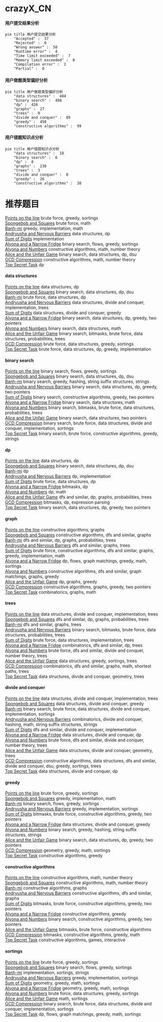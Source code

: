 # crazyX_CN
<!-- tabs:start -->
#### **用户提交结果分析**

```mermaid
pie title 用户提交结果分析
    "Accepted" :  37
    "Rejected" :  0
    "Wrong answer" :  50
    "Runtime error" :  4
    "Time limit exceeded" :  7
    "Memory limit exceeded" :  0
    "Compilation error" :  2
    "Partial" :  0
```
#### **用户做题类型偏好分析**

```mermaid
pie title 用户做题类型偏好分析
    "data structures" :  484
    "binary search" :  488
    "dp" :  426
    "graphs" :  27
    "trees" :  0
    "divide and conquer" :  89
    "greedy" :  450
    "constructive algorithms" :  99
```
#### **用户错题知识点分析**

```mermaid
pie title 用户错题知识点分析
    "data structures" :  18
    "binary search" :  6
    "dp" :  8
    "graphs" :  230
    "trees" :  3
    "divide and conquer" :  0
    "greedy" :  26
    "constructive algorithms" :  38
```
<!-- tabs:end -->
# 推荐题目
[Points on the line](http://codeforces.com/problemset/problem/940/A)		brute force,
                        greedy,
                        sortings		  
[Spongebob and Squares](http://codeforces.com/problemset/problem/599/D)		brute force,
                        math		  
[Banh-mi](http://codeforces.com/problemset/problem/1062/C)		greedy,
                        implementation,
                        math		  
[Andryusha and Nervous Barriers](http://codeforces.com/problemset/problem/780/G)		data structures,
                        dp		  
[Sum of Digits](http://codeforces.com/problemset/problem/102/B)		implementation		  
[Alyona and a Narrow Fridge](http://codeforces.com/problemset/problem/1119/B)		binary search,
                        flows,
                        greedy,
                        sortings		  
[Alyona and Numbers](http://codeforces.com/problemset/problem/682/A)		constructive algorithms,
                        math,
                        number theory		  
[Alice and the Unfair Game](http://codeforces.com/problemset/problem/1236/E)		binary search,
                        data structures,
                        dp,
                        dsu		  
[GCD Compression](http://codeforces.com/problemset/problem/1370/B)		constructive algorithms,
                        math,
                        number theory		  
[Top Secret Task](http://codeforces.com/problemset/problem/590/D)		dp		  
<!-- tabs:start -->
#### **data structures**
[Points on the line](http://codeforces.com/problemset/problem/780/G)		data structures,
                        dp		  
[Spongebob and Squares](http://codeforces.com/problemset/problem/1236/E)		binary search,
                        data structures,
                        dp,
                        dsu		  
[Banh-mi](http://codeforces.com/problemset/problem/436/F)		brute force,
                        data structures,
                        dp		  
[Andryusha and Nervous Barriers](http://codeforces.com/problemset/problem/117/E)		data structures,
                        divide and conquer,
                        implementation,
                        trees		  
[Sum of Digits](http://codeforces.com/problemset/problem/1373/G)		data structures,
                        divide and conquer,
                        greedy		  
[Alyona and a Narrow Fridge](http://codeforces.com/problemset/problem/1492/C)		binary search,
                        data structures,
                        dp,
                        greedy,
                        two pointers		  
[Alyona and Numbers](http://codeforces.com/problemset/problem/1490/G)		binary search,
                        data structures,
                        math		  
[Alice and the Unfair Game](http://codeforces.com/problemset/problem/1479/D)		binary search,
                        bitmasks,
                        brute force,
                        data structures,
                        probabilities,
                        trees		  
[GCD Compression](http://codeforces.com/problemset/problem/1497/A)		brute force,
                        data structures,
                        greedy,
                        sortings		  
[Top Secret Task](http://codeforces.com/problemset/problem/1491/C)		brute force,
                        data structures,
                        dp,
                        greedy,
                        implementation		  
#### **binary search**
[Points on the line](http://codeforces.com/problemset/problem/1119/B)		binary search,
                        flows,
                        greedy,
                        sortings		  
[Spongebob and Squares](http://codeforces.com/problemset/problem/1236/E)		binary search,
                        data structures,
                        dp,
                        dsu		  
[Banh-mi](http://codeforces.com/problemset/problem/1326/D2)		binary search,
                        greedy,
                        hashing,
                        string suffix structures,
                        strings		  
[Andryusha and Nervous Barriers](http://codeforces.com/problemset/problem/1492/C)		binary search,
                        data structures,
                        dp,
                        greedy,
                        two pointers		  
[Sum of Digits](http://codeforces.com/problemset/problem/1463/D)		binary search,
                        constructive algorithms,
                        greedy,
                        two pointers		  
[Alyona and a Narrow Fridge](http://codeforces.com/problemset/problem/1490/G)		binary search,
                        data structures,
                        math		  
[Alyona and Numbers](http://codeforces.com/problemset/problem/1479/D)		binary search,
                        bitmasks,
                        brute force,
                        data structures,
                        probabilities,
                        trees		  
[Alice and the Unfair Game](http://codeforces.com/problemset/problem/1436/E)		binary search,
                        data structures,
                        two pointers		  
[GCD Compression](http://codeforces.com/problemset/problem/1461/D)		binary search,
                        brute force,
                        data structures,
                        divide and conquer,
                        implementation,
                        sortings		  
[Top Secret Task](http://codeforces.com/problemset/problem/1493/C)		binary search,
                        brute force,
                        constructive algorithms,
                        greedy,
                        strings		  
#### **dp**
[Points on the line](http://codeforces.com/problemset/problem/780/G)		data structures,
                        dp		  
[Spongebob and Squares](http://codeforces.com/problemset/problem/1236/E)		binary search,
                        data structures,
                        dp,
                        dsu		  
[Banh-mi](http://codeforces.com/problemset/problem/590/D)		dp		  
[Andryusha and Nervous Barriers](http://codeforces.com/problemset/problem/1012/F)		dp,
                        implementation		  
[Sum of Digits](http://codeforces.com/problemset/problem/436/F)		brute force,
                        data structures,
                        dp		  
[Alyona and a Narrow Fridge](http://codeforces.com/problemset/problem/1168/C)		bitmasks,
                        dp		  
[Alyona and Numbers](http://codeforces.com/problemset/problem/2/B)		dp,
                        math		  
[Alice and the Unfair Game](http://codeforces.com/problemset/problem/839/C)		dfs and similar,
                        dp,
                        graphs,
                        probabilities,
                        trees		  
[GCD Compression](http://codeforces.com/problemset/problem/582/E)		bitmasks,
                        dp,
                        expression parsing		  
[Top Secret Task](http://codeforces.com/problemset/problem/1492/C)		binary search,
                        data structures,
                        dp,
                        greedy,
                        two pointers		  
#### **graph**
[Points on the line](http://codeforces.com/problemset/problem/1065/B)		constructive algorithms,
                        graphs		  
[Spongebob and Squares](http://codeforces.com/problemset/problem/741/C)		constructive algorithms,
                        dfs and similar,
                        graphs		  
[Banh-mi](http://codeforces.com/problemset/problem/839/C)		dfs and similar,
                        dp,
                        graphs,
                        probabilities,
                        trees		  
[Andryusha and Nervous Barriers](http://codeforces.com/problemset/problem/1006/E)		dfs and similar,
                        graphs,
                        trees		  
[Sum of Digits](http://codeforces.com/problemset/problem/1487/C)		brute force,
                        constructive algorithms,
                        dfs and similar,
                        graphs,
                        greedy,
                        implementation,
                        math		  
[Alyona and a Narrow Fridge](http://codeforces.com/problemset/problem/1437/C)		dp,
                        flows,
                        graph matchings,
                        greedy,
                        math,
                        sortings		  
[Alyona and Numbers](http://codeforces.com/problemset/problem/1470/D)		constructive algorithms,
                        dfs and similar,
                        graph matchings,
                        graphs,
                        greedy		  
[Alice and the Unfair Game](http://codeforces.com/problemset/problem/1476/C)		dp,
                        graphs,
                        greedy		  
[GCD Compression](http://codeforces.com/problemset/problem/1304/D)		constructive algorithms,
                        graphs,
                        greedy,
                        two pointers		  
[Top Secret Task](http://codeforces.com/problemset/problem/1475/C)		combinatorics,
                        graphs,
                        math		  
#### **trees**
[Points on the line](http://codeforces.com/problemset/problem/117/E)		data structures,
                        divide and conquer,
                        implementation,
                        trees		  
[Spongebob and Squares](http://codeforces.com/problemset/problem/839/C)		dfs and similar,
                        dp,
                        graphs,
                        probabilities,
                        trees		  
[Banh-mi](http://codeforces.com/problemset/problem/1006/E)		dfs and similar,
                        graphs,
                        trees		  
[Andryusha and Nervous Barriers](http://codeforces.com/problemset/problem/1479/D)		binary search,
                        bitmasks,
                        brute force,
                        data structures,
                        probabilities,
                        trees		  
[Sum of Digits](http://codeforces.com/problemset/problem/1511/C)		brute force,
                        data structures,
                        implementation,
                        trees		  
[Alyona and a Narrow Fridge](http://codeforces.com/problemset/problem/1499/F)		combinatorics,
                        dfs and similar,
                        dp,
                        trees		  
[Alyona and Numbers](http://codeforces.com/problemset/problem/1491/E)		brute force,
                        dfs and similar,
                        divide and conquer,
                        number theory,
                        trees		  
[Alice and the Unfair Game](http://codeforces.com/problemset/problem/1466/D)		data structures,
                        greedy,
                        sortings,
                        trees		  
[GCD Compression](http://codeforces.com/problemset/problem/1495/D)		combinatorics,
                        dfs and similar,
                        graphs,
                        math,
                        shortest paths,
                        trees		  
[Top Secret Task](http://codeforces.com/problemset/problem/1303/G)		data structures,
                        divide and conquer,
                        geometry,
                        trees		  
#### **divide and conquer**
[Points on the line](http://codeforces.com/problemset/problem/117/E)		data structures,
                        divide and conquer,
                        implementation,
                        trees		  
[Spongebob and Squares](http://codeforces.com/problemset/problem/1373/G)		data structures,
                        divide and conquer,
                        greedy		  
[Banh-mi](http://codeforces.com/problemset/problem/1461/D)		binary search,
                        brute force,
                        data structures,
                        divide and conquer,
                        implementation,
                        sortings		  
[Andryusha and Nervous Barriers](http://codeforces.com/problemset/problem/1466/G)		combinatorics,
                        divide and conquer,
                        hashing,
                        math,
                        string suffix structures,
                        strings		  
[Sum of Digits](http://codeforces.com/problemset/problem/1490/D)		dfs and similar,
                        divide and conquer,
                        implementation		  
[Alyona and a Narrow Fridge](https://codeforces.com/contest/1483/problem/C)		data structures,
                        divide and conquer,
                        dp		  
[Alyona and Numbers](http://codeforces.com/problemset/problem/1491/E)		brute force,
                        dfs and similar,
                        divide and conquer,
                        number theory,
                        trees		  
[Alice and the Unfair Game](http://codeforces.com/problemset/problem/1303/G)		data structures,
                        divide and conquer,
                        geometry,
                        trees		  
[GCD Compression](http://codeforces.com/problemset/problem/1494/D)		constructive algorithms,
                        data structures,
                        dfs and similar,
                        divide and conquer,
                        dsu,
                        greedy,
                        sortings,
                        trees		  
[Top Secret Task](http://codeforces.com/problemset/problem/1482/E)		data structures,
                        divide and conquer,
                        dp		  
#### **greedy**
[Points on the line](http://codeforces.com/problemset/problem/940/A)		brute force,
                        greedy,
                        sortings		  
[Spongebob and Squares](http://codeforces.com/problemset/problem/1062/C)		greedy,
                        implementation,
                        math		  
[Banh-mi](http://codeforces.com/problemset/problem/1119/B)		binary search,
                        flows,
                        greedy,
                        sortings		  
[Andryusha and Nervous Barriers](http://codeforces.com/problemset/problem/1006/B)		greedy,
                        implementation,
                        sortings		  
[Sum of Digits](http://codeforces.com/problemset/problem/1500/C)		bitmasks,
                        brute force,
                        constructive algorithms,
                        greedy,
                        two pointers		  
[Alyona and a Narrow Fridge](http://codeforces.com/problemset/problem/1373/G)		data structures,
                        divide and conquer,
                        greedy		  
[Alyona and Numbers](http://codeforces.com/problemset/problem/1326/D2)		binary search,
                        greedy,
                        hashing,
                        string suffix structures,
                        strings		  
[Alice and the Unfair Game](http://codeforces.com/problemset/problem/1492/C)		binary search,
                        data structures,
                        dp,
                        greedy,
                        two pointers		  
[GCD Compression](https://codeforces.com/contest/1496/problem/C)		geometry,
                        greedy,
                        math,
                        sortings		  
[Top Secret Task](http://codeforces.com/problemset/problem/1493/A)		constructive algorithms,
                        greedy		  
#### **constructive algorithms**
[Points on the line](http://codeforces.com/problemset/problem/682/A)		constructive algorithms,
                        math,
                        number theory		  
[Spongebob and Squares](http://codeforces.com/problemset/problem/1370/B)		constructive algorithms,
                        math,
                        number theory		  
[Banh-mi](http://codeforces.com/problemset/problem/1065/B)		constructive algorithms,
                        graphs		  
[Andryusha and Nervous Barriers](http://codeforces.com/problemset/problem/741/C)		constructive algorithms,
                        dfs and similar,
                        graphs		  
[Sum of Digits](http://codeforces.com/problemset/problem/1500/C)		bitmasks,
                        brute force,
                        constructive algorithms,
                        greedy,
                        two pointers		  
[Alyona and a Narrow Fridge](http://codeforces.com/problemset/problem/1493/A)		constructive algorithms,
                        greedy		  
[Alyona and Numbers](http://codeforces.com/problemset/problem/1463/D)		binary search,
                        constructive algorithms,
                        greedy,
                        two pointers		  
[Alice and the Unfair Game](https://codeforces.com/contest/1456/problem/B)		bitmasks,
                        brute force,
                        constructive algorithms		  
[GCD Compression](http://codeforces.com/problemset/problem/1492/D)		bitmasks,
                        constructive algorithms,
                        greedy,
                        math		  
[Top Secret Task](https://codeforces.com/contest/1504/problem/D)		constructive algorithms,
                        games,
                        interactive		  
#### **sortings**
[Points on the line](http://codeforces.com/problemset/problem/940/A)		brute force,
                        greedy,
                        sortings		  
[Spongebob and Squares](http://codeforces.com/problemset/problem/1119/B)		binary search,
                        flows,
                        greedy,
                        sortings		  
[Banh-mi](http://codeforces.com/problemset/problem/141/A)		implementation,
                        sortings,
                        strings		  
[Andryusha and Nervous Barriers](http://codeforces.com/problemset/problem/1006/B)		greedy,
                        implementation,
                        sortings		  
[Sum of Digits](https://codeforces.com/contest/1496/problem/C)		geometry,
                        greedy,
                        math,
                        sortings		  
[Alyona and a Narrow Fridge](http://codeforces.com/problemset/problem/1495/A)		geometry,
                        greedy,
                        math,
                        sortings		  
[Alyona and Numbers](http://codeforces.com/problemset/problem/1497/A)		brute force,
                        data structures,
                        greedy,
                        sortings		  
[Alice and the Unfair Game](http://codeforces.com/problemset/problem/1427/A)		math,
                        sortings		  
[GCD Compression](http://codeforces.com/problemset/problem/1461/D)		binary search,
                        brute force,
                        data structures,
                        divide and conquer,
                        implementation,
                        sortings		  
[Top Secret Task](http://codeforces.com/problemset/problem/1437/C)		dp,
                        flows,
                        graph matchings,
                        greedy,
                        math,
                        sortings		  
<!-- tabs:end -->
